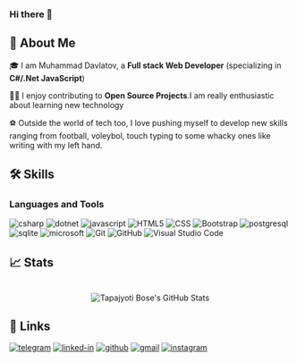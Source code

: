 ### Hi there 👋

## 🚀 About Me

🎓 I am Muhammad Davlatov, a **Full stack Web Developer** (specializing in **C#/.Net JavaScript**)

👨‍💻 I enjoy contributing to **Open Source Projects**.I am really enthusiastic about learning new technology

⚽️ Outside the world of tech too, I love pushing myself to develop new skills ranging from football, voleybol, touch typing to some whacky ones like writing with my left hand.


## 🛠️ Skills

### Languages and Tools

![csharp](https://img.shields.io/badge/C%23-239120?style=for-the-badge&logo=c-sharp&logoColor=white)
![dotnet](https://img.shields.io/badge/.NET-5C2D91?style=for-the-badge&logo=.net&logoColor=white)
![javascript](https://img.shields.io/badge/JavaScript-323330?style=for-the-badge&logo=javascript&logoColor=F7DF1E)
![HTML5](https://img.shields.io/badge/-HTML5-333333?style=flat&logo=HTML5)
![CSS](https://img.shields.io/badge/-CSS-333333?style=flat&logo=CSS3&logoColor=1572B6)
![Bootstrap](https://img.shields.io/badge/-Bootstrap-333333?style=flat&logo=bootstrap&logoColor=563D7C)
![postgresql](https://img.shields.io/badge/PostgreSQL-316192?style=for-the-badge&logo=postgresql&logoColor=white)
![sqlite](https://img.shields.io/badge/SQLite-07405E?style=for-the-badge&logo=sqlite&logoColor=white)
![microsoft](https://img.shields.io/badge/Microsoft_Azure-0089D6?style=for-the-badge&logo=microsoft-azure&logoColor=white)
![Git](https://img.shields.io/badge/-Git-333333?style=flat&logo=git)
![GitHub](https://img.shields.io/badge/-GitHub-333333?style=flat&logo=github)
![Visual Studio Code](https://img.shields.io/badge/-Visual%20Studio%20Code-333333?style=flat&logo=visual-studio-code&logoColor=007ACC)

## 📈 Stats

<div align="center">
    <br />
        <img src="https://github-readme-stats.vercel.app/api?username=dvmuhammad&show_icons=true&hide_border=true" alt="Tapajyoti Bose's GitHub Stats">
    <br />
</div>

## 🔗 Links

[![telegram](https://img.shields.io/badge/Telegram-2CA5E0?style=for-the-badge&logo=telegram&logoColor=white)](https://t.me/dv_muhammad)
[![linked-in](https://img.shields.io/badge/Linked_In-0077B5?style=for-the-badge&logo=LinkedIn&logoColor=white)](https://www.linkedin.com/in/muhammad-davlatov-5a9367211)
[![github](https://img.shields.io/badge/GitHub-000000?style=for-the-badge&logo=GitHub&logoColor=white)](https://github.com/dvmuhammad)
[![gmail](https://img.shields.io/badge/Gmail-D14836?style=for-the-badge&logo=Gmail&logoColor=white)](mailto:https://github.com/ruppysuppy)
[![instagram](https://img.shields.io/badge/Instagram-E4405F?style=for-the-badge&logo=instagram&logoColor=white)](https://www.instagram.com/dvmuhammad_/)


